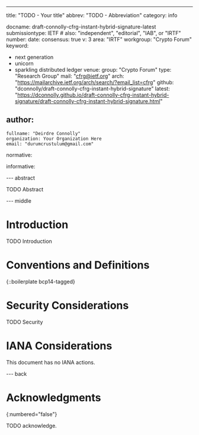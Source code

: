 ---
title: "TODO - Your title"
abbrev: "TODO - Abbreviation"
category: info

docname: draft-connolly-cfrg-instant-hybrid-signature-latest
submissiontype: IETF  # also: "independent", "editorial", "IAB", or "IRTF"
number:
date:
consensus: true
v: 3
area: "IRTF"
workgroup: "Crypto Forum"
keyword:
 - next generation
 - unicorn
 - sparkling distributed ledger
venue:
  group: "Crypto Forum"
  type: "Research Group"
  mail: "cfrg@ietf.org"
  arch: "https://mailarchive.ietf.org/arch/search/?email_list=cfrg"
  github: "dconnolly/draft-connolly-cfrg-instant-hybrid-signature"
  latest: "https://dconnolly.github.io/draft-connolly-cfrg-instant-hybrid-signature/draft-connolly-cfrg-instant-hybrid-signature.html"

author:
 -
    fullname: "Deirdre Connolly"
    organization: Your Organization Here
    email: "durumcrustulum@gmail.com"

normative:

informative:


--- abstract

TODO Abstract


--- middle

# Introduction

TODO Introduction


# Conventions and Definitions

{::boilerplate bcp14-tagged}


# Security Considerations

TODO Security


# IANA Considerations

This document has no IANA actions.


--- back

# Acknowledgments
{:numbered="false"}

TODO acknowledge.
